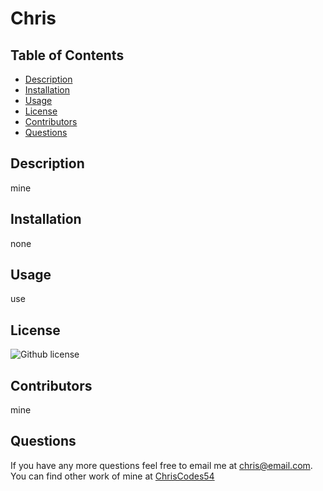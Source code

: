 # Chris

  ## Table of Contents
  * [Description](#description)
  * [Installation](#installation)
  * [Usage](#usage)
  * [License](#license)
  * [Contributors](#contributors)
  * [Questions](#questions)
  
  ## Description
   mine

  ## Installation
   none

  ## Usage 
  use

  ## License 
  ![Github license](https://img.shields.io/badge/license-MIT-blue.svg)

  ## Contributors 
  mine

  ## Questions 
  If  you have any more questions feel free to email me at chris@email.com. You can find other work of mine
  at [ChrisCodes54](https://github.com/ChrisCodes54) 


